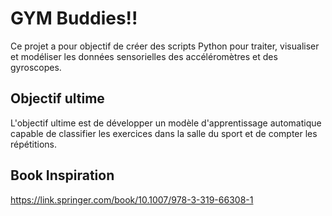 # GYM Buddies!!
Ce projet a pour objectif de créer des scripts Python pour traiter, visualiser et modéliser les données sensorielles des accéléromètres et des gyroscopes.
## Objectif ultime
L'objectif ultime est de développer un modèle d'apprentissage automatique capable de classifier les exercices dans la salle du sport et de compter les répétitions.
## Book Inspiration
https://link.springer.com/book/10.1007/978-3-319-66308-1
